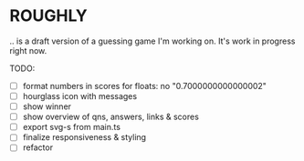 # ROUGHLY

.. is a draft version of a guessing game I'm working on. It's work in progress right now.

TODO:
- [ ] format numbers in scores for floats: no "0.7000000000000002"
- [ ] hourglass icon with messages
- [ ] show winner
- [ ] show overview of qns, answers, links & scores
- [ ] export svg-s from main.ts
- [ ] finalize responsiveness & styling
- [ ] refactor
